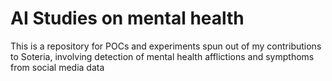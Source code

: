 # AI Studies on mental health

This is a repository for POCs and experiments spun out of my contributions to Soteria, involving detection of mental health afflictions and sympthoms from social media data
